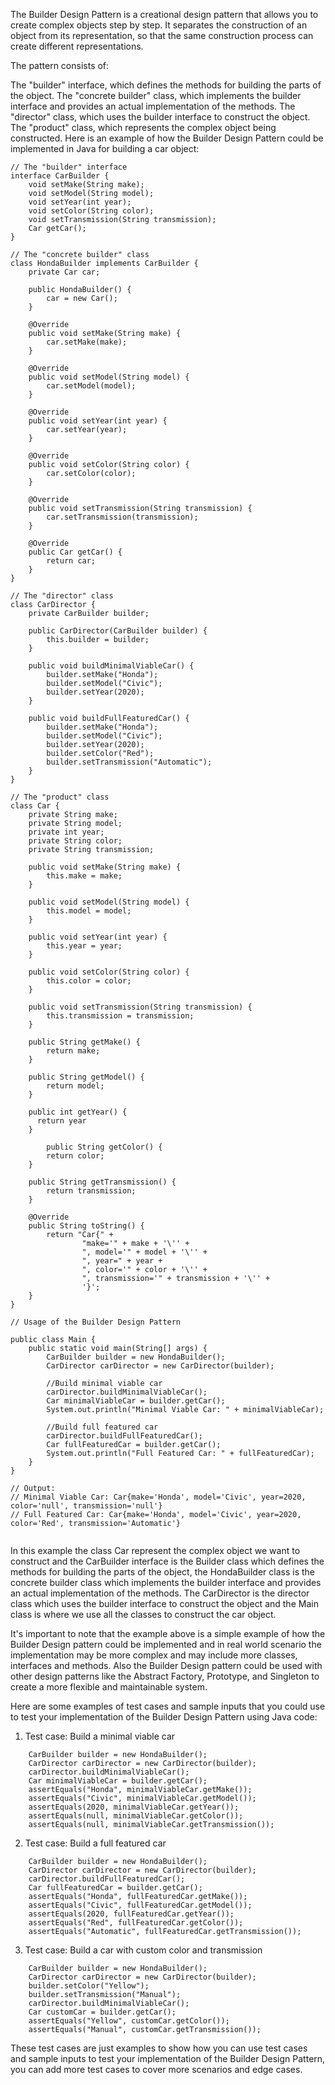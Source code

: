 The Builder Design Pattern is a creational design pattern that allows you to create complex objects step by step. It separates the construction of an object from its representation, so that the same construction process can create different representations.

The pattern consists of:

The "builder" interface, which defines the methods for building the parts of the object.
The "concrete builder" class, which implements the builder interface and provides an actual implementation of the methods.
The "director" class, which uses the builder interface to construct the object.
The "product" class, which represents the complex object being constructed.
Here is an example of how the Builder Design Pattern could be implemented in Java for building a car object:


```
// The "builder" interface
interface CarBuilder {
    void setMake(String make);
    void setModel(String model);
    void setYear(int year);
    void setColor(String color);
    void setTransmission(String transmission);
    Car getCar();
}

// The "concrete builder" class
class HondaBuilder implements CarBuilder {
    private Car car;

    public HondaBuilder() {
        car = new Car();
    }

    @Override
    public void setMake(String make) {
        car.setMake(make);
    }

    @Override
    public void setModel(String model) {
        car.setModel(model);
    }

    @Override
    public void setYear(int year) {
        car.setYear(year);
    }

    @Override
    public void setColor(String color) {
        car.setColor(color);
    }

    @Override
    public void setTransmission(String transmission) {
        car.setTransmission(transmission);
    }

    @Override
    public Car getCar() {
        return car;
    }
}

// The "director" class
class CarDirector {
    private CarBuilder builder;

    public CarDirector(CarBuilder builder) {
        this.builder = builder;
    }

    public void buildMinimalViableCar() {
        builder.setMake("Honda");
        builder.setModel("Civic");
        builder.setYear(2020);
    }

    public void buildFullFeaturedCar() {
        builder.setMake("Honda");
        builder.setModel("Civic");
        builder.setYear(2020);
        builder.setColor("Red");
        builder.setTransmission("Automatic");
    }
}

// The "product" class
class Car {
    private String make;
    private String model;
    private int year;
    private String color;
    private String transmission;

    public void setMake(String make) {
        this.make = make;
    }

    public void setModel(String model) {
        this.model = model;
    }

    public void setYear(int year) {
        this.year = year;
    }

    public void setColor(String color) {
        this.color = color;
    }

    public void setTransmission(String transmission) {
        this.transmission = transmission;
    }

    public String getMake() {
        return make;
    }

    public String getModel() {
        return model;
    }

    public int getYear() {
      return year
    }
    
        public String getColor() {
        return color;
    }

    public String getTransmission() {
        return transmission;
    }

    @Override
    public String toString() {
        return "Car{" +
                "make='" + make + '\'' +
                ", model='" + model + '\'' +
                ", year=" + year +
                ", color='" + color + '\'' +
                ", transmission='" + transmission + '\'' +
                '}';
    }
}

// Usage of the Builder Design Pattern

public class Main {
    public static void main(String[] args) {
        CarBuilder builder = new HondaBuilder();
        CarDirector carDirector = new CarDirector(builder);

        //Build minimal viable car
        carDirector.buildMinimalViableCar();
        Car minimalViableCar = builder.getCar();
        System.out.println("Minimal Viable Car: " + minimalViableCar);

        //Build full featured car
        carDirector.buildFullFeaturedCar();
        Car fullFeaturedCar = builder.getCar();
        System.out.println("Full Featured Car: " + fullFeaturedCar);
    }
}

// Output:
// Minimal Viable Car: Car{make='Honda', model='Civic', year=2020, color='null', transmission='null'}
// Full Featured Car: Car{make='Honda', model='Civic', year=2020, color='Red', transmission='Automatic'}


```
In this example the class Car represent the complex object we want to construct and the CarBuilder interface is the Builder class which defines the methods for building the parts of the object, the HondaBuilder class is the concrete builder class which implements the builder interface and provides an actual implementation of the methods. The CarDirector is the director class which uses the builder interface to construct the object and the Main class is where we use all the classes to construct the car object.

It's important to note that the example above is a simple example of how the Builder Design pattern could be implemented and in real world scenario the implementation may be more complex and may include more classes, interfaces and methods. Also the Builder Design pattern could be used with other design patterns like the Abstract Factory, Prototype, and Singleton to create a more flexible and maintainable system.

Here are some examples of test cases and sample inputs that you could use to test your implementation of the Builder Design Pattern using Java code:

1. Test case: Build a minimal viable car

```
    CarBuilder builder = new HondaBuilder();
    CarDirector carDirector = new CarDirector(builder);
    carDirector.buildMinimalViableCar();
    Car minimalViableCar = builder.getCar();
    assertEquals("Honda", minimalViableCar.getMake());
    assertEquals("Civic", minimalViableCar.getModel());
    assertEquals(2020, minimalViableCar.getYear());
    assertEquals(null, minimalViableCar.getColor());
    assertEquals(null, minimalViableCar.getTransmission());

```

2. Test case: Build a full featured car

```
    CarBuilder builder = new HondaBuilder();
    CarDirector carDirector = new CarDirector(builder);
    carDirector.buildFullFeaturedCar();
    Car fullFeaturedCar = builder.getCar();
    assertEquals("Honda", fullFeaturedCar.getMake());
    assertEquals("Civic", fullFeaturedCar.getModel());
    assertEquals(2020, fullFeaturedCar.getYear());
    assertEquals("Red", fullFeaturedCar.getColor());
    assertEquals("Automatic", fullFeaturedCar.getTransmission());

```

3. Test case: Build a car with custom color and transmission

```
    CarBuilder builder = new HondaBuilder();
    CarDirector carDirector = new CarDirector(builder);
    builder.setColor("Yellow");
    builder.setTransmission("Manual");
    carDirector.buildMinimalViableCar();
    Car customCar = builder.getCar();
    assertEquals("Yellow", customCar.getColor());
    assertEquals("Manual", customCar.getTransmission());

```

These test cases are just examples to show how you can use test cases and sample inputs to test your implementation of the Builder Design Pattern, you can add more test cases to cover more scenarios and edge cases.
